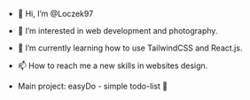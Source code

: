 - 👋 Hi, I’m @Loczek97
- 👀 I’m interested in web development and photography.
- 🌱 I’m currently learning how to use TailwindCSS and React.js.
- 📫 How to reach me a new skills in websites design.

- Main project: easyDo - simple todo-list 📃

<!---
Loczek97/Loczek97 is a ✨ special ✨ repository because its `README.md` (this file) appears on your GitHub profile.
You can click the Preview link to take a look at your changes.
--->
